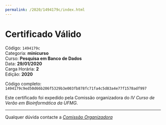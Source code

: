 ```yaml
---
permalink: /2020/1494179c/index.html
---
```


# Certificado Válido

Código: `1494179c`<br>
Categoria: **minicurso**<br>
Curso: **Pesquisa em Banco de Dados**<br>
Data: **29/01/2020**<br>
Carga Horária: **2**<br>
Edição: **2020**<br>


Código completo: `1494179c9ed50d66b206f5329b3e003fb878fc71fa4c5d83a4e77f1578adf997`


Este certificado foi expedido pela Comissão organizadora do *IV Curso de Verão em Bioinformática da UFMG*.

----

Qualquer dúvida contacte a [_Comissão Organizadora_](<mailto:cursobioinfoufmg@gmail.com$subject=[Certificados]>)

